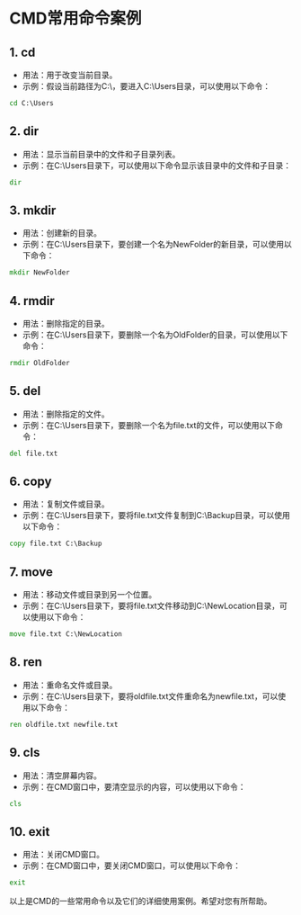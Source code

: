 # CMD常用命令案例

## 1. cd

- 用法：用于改变当前目录。
- 示例：假设当前路径为C:\，要进入C:\Users目录，可以使用以下命令：

```cmd
cd C:\Users
```

## 2. dir

- 用法：显示当前目录中的文件和子目录列表。
- 示例：在C:\Users目录下，可以使用以下命令显示该目录中的文件和子目录：

```cmd
dir
```

## 3. mkdir

- 用法：创建新的目录。
- 示例：在C:\Users目录下，要创建一个名为NewFolder的新目录，可以使用以下命令：

```cmd
mkdir NewFolder
```

## 4. rmdir

- 用法：删除指定的目录。
- 示例：在C:\Users目录下，要删除一个名为OldFolder的目录，可以使用以下命令：

```cmd
rmdir OldFolder
```

## 5. del

- 用法：删除指定的文件。
- 示例：在C:\Users目录下，要删除一个名为file.txt的文件，可以使用以下命令：

```cmd
del file.txt
```

## 6. copy

- 用法：复制文件或目录。
- 示例：在C:\Users目录下，要将file.txt文件复制到C:\Backup目录，可以使用以下命令：

```cmd
copy file.txt C:\Backup
```

## 7. move

- 用法：移动文件或目录到另一个位置。
- 示例：在C:\Users目录下，要将file.txt文件移动到C:\NewLocation目录，可以使用以下命令：

```cmd
move file.txt C:\NewLocation
```

## 8. ren

- 用法：重命名文件或目录。
- 示例：在C:\Users目录下，要将oldfile.txt文件重命名为newfile.txt，可以使用以下命令：

```cmd
ren oldfile.txt newfile.txt
```

## 9. cls

- 用法：清空屏幕内容。
- 示例：在CMD窗口中，要清空显示的内容，可以使用以下命令：

```cmd
cls
```

## 10. exit

- 用法：关闭CMD窗口。
- 示例：在CMD窗口中，要关闭CMD窗口，可以使用以下命令：

```cmd
exit
```

以上是CMD的一些常用命令以及它们的详细使用案例。希望对您有所帮助。
